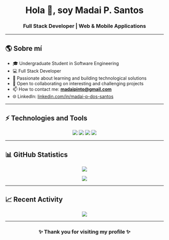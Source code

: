 <h1 align="center">Hola 👋, soy Madai P. Santos</h1> 
<h3 align="center">Full Stack Developer | Web & Mobile Applications</h3> 

--- 

## 🌎 Sobre mí
- 🎓 Undergraduate Student in Software Engineering
- 💻 Full Stack Developer
- 🚀 Passionate about learning and building technological solutions
- 🤝 Open to collaborating on interesting and challenging projects
- 📫 How to contact me: <strong>madaipinto@gmail.com</strong>
- 🌐 LinkedIn: <a href="https://www.linkedin.com/in/madai-p-dos-santos-63006a158" target="_blank">linkedin.com/in/madai-p-dos-santos</a>


--- 

## ⚡ Technologies and Tools
<p align="center"> 
  <img src="https://img.shields.io/badge/Java-007396?style=for-the-badge&logo=openjdk&logoColor=white" />
  <img src="https://img.shields.io/badge/Spring%20Boot-6DB33F?style=for-the-badge&logo=springboot&logoColor=white" />
  <img src="https://img.shields.io/badge/Dart-0175C2?style=for-the-badge&logo=dart&logoColor=white" /> 
  <img src="https://img.shields.io/badge/Flutter-02569B?style=for-the-badge&logo=flutter&logoColor=white" />
</p>

--- 

## 📊 GitHub Statistics
<p align="center"> 
  <img src="https://github-readme-stats.vercel.app/api?username=madaipsantos&show_icons=true&count_private=true&theme=tokyonight" /> 
</p> 
<p align="center"> 
  <img src="https://github-readme-stats.vercel.app/api/top-langs/?username=madaipsantos&langs_count=10&count_private=true&theme=tokyonight" />
</p> 

--- 

## 📈 Recent Activity
<p align="center"> 
  <img src="https://github-readme-activity-graph.vercel.app/graph?username=madaipsantos&theme=tokyo-night" /> 
</p> 

--- 

<h3 align="center">✨ Thank you for visiting my profile ✨</h3>
